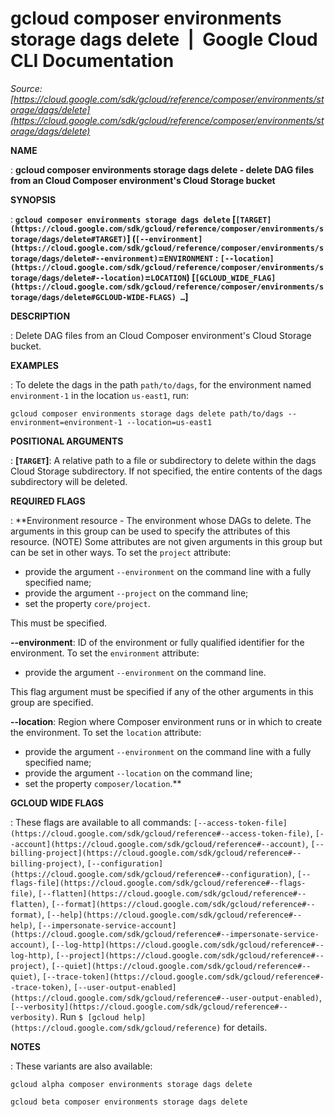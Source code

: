 # gcloud composer environments storage dags delete  |  Google Cloud CLI Documentation

*Source: [https://cloud.google.com/sdk/gcloud/reference/composer/environments/storage/dags/delete](https://cloud.google.com/sdk/gcloud/reference/composer/environments/storage/dags/delete)*

**NAME**

: **gcloud composer environments storage dags delete - delete DAG files from an Cloud Composer environment's Cloud Storage bucket**

**SYNOPSIS**

: **`gcloud composer environments storage dags delete` [`[TARGET](https://cloud.google.com/sdk/gcloud/reference/composer/environments/storage/dags/delete#TARGET)`] (`[--environment](https://cloud.google.com/sdk/gcloud/reference/composer/environments/storage/dags/delete#--environment)`=`ENVIRONMENT` : `[--location](https://cloud.google.com/sdk/gcloud/reference/composer/environments/storage/dags/delete#--location)`=`LOCATION`) [`[GCLOUD_WIDE_FLAG](https://cloud.google.com/sdk/gcloud/reference/composer/environments/storage/dags/delete#GCLOUD-WIDE-FLAGS) …`]**

**DESCRIPTION**

: Delete DAG files from an Cloud Composer environment's Cloud Storage bucket.

**EXAMPLES**

: To delete the dags in the path
``path/to/dags``, for the environment named
``environment-1`` in the location
``us-east1``, run:

```
gcloud composer environments storage dags delete path/to/dags --environment=environment-1 --location=us-east1
```

**POSITIONAL ARGUMENTS**

: **[`TARGET`]**:
A relative path to a file or subdirectory to delete within the dags Cloud
Storage subdirectory. If not specified, the entire contents of the dags
subdirectory will be deleted.

**REQUIRED FLAGS**

: **Environment resource - The environment whose DAGs to delete. The arguments in
this group can be used to specify the attributes of this resource. (NOTE) Some
attributes are not given arguments in this group but can be set in other ways.
To set the `project` attribute:

- provide the argument `--environment` on the command line with a fully
specified name;
- provide the argument `--project` on the command line;
- set the property `core/project`.

This must be specified.

**--environment**:
ID of the environment or fully qualified identifier for the environment.
To set the `environment` attribute:

- provide the argument `--environment` on the command line.

This flag argument must be specified if any of the other arguments in this group
are specified.

**--location**:
Region where Composer environment runs or in which to create the environment.
To set the `location` attribute:

- provide the argument `--environment` on the command line with a fully
specified name;
- provide the argument `--location` on the command line;
- set the property `composer/location`.**

**GCLOUD WIDE FLAGS**

: These flags are available to all commands: `[--access-token-file](https://cloud.google.com/sdk/gcloud/reference#--access-token-file)`,
`[--account](https://cloud.google.com/sdk/gcloud/reference#--account)`, `[--billing-project](https://cloud.google.com/sdk/gcloud/reference#--billing-project)`,
`[--configuration](https://cloud.google.com/sdk/gcloud/reference#--configuration)`,
`[--flags-file](https://cloud.google.com/sdk/gcloud/reference#--flags-file)`,
`[--flatten](https://cloud.google.com/sdk/gcloud/reference#--flatten)`, `[--format](https://cloud.google.com/sdk/gcloud/reference#--format)`, `[--help](https://cloud.google.com/sdk/gcloud/reference#--help)`, `[--impersonate-service-account](https://cloud.google.com/sdk/gcloud/reference#--impersonate-service-account)`,
`[--log-http](https://cloud.google.com/sdk/gcloud/reference#--log-http)`,
`[--project](https://cloud.google.com/sdk/gcloud/reference#--project)`, `[--quiet](https://cloud.google.com/sdk/gcloud/reference#--quiet)`, `[--trace-token](https://cloud.google.com/sdk/gcloud/reference#--trace-token)`, `[--user-output-enabled](https://cloud.google.com/sdk/gcloud/reference#--user-output-enabled)`,
`[--verbosity](https://cloud.google.com/sdk/gcloud/reference#--verbosity)`.
Run `$ [gcloud help](https://cloud.google.com/sdk/gcloud/reference)` for details.

**NOTES**

: These variants are also available:

```
gcloud alpha composer environments storage dags delete
```

```
gcloud beta composer environments storage dags delete
```